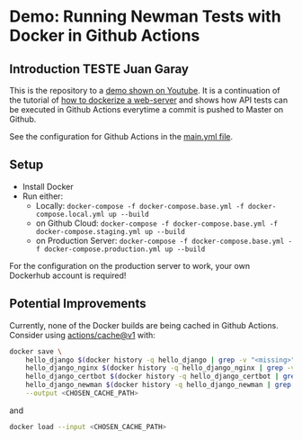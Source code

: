 # Demo: Running Newman Tests with Docker in Github Actions

## Introduction TESTE Juan Garay

This is the repository to a [demo shown on Youtube](https://youtu.be/xiB2oGi45Gs). It is a continuation of the tutorial of [how to dockerize a web-server](https://github.com/olapiv/docker-nginx-tutorial) and shows how API tests can be executed in Github Actions everytime a commit is pushed to Master on Github.

See the configuration for Github Actions in the [main.yml file](.github/workflows/main.yml).

## Setup

* Install Docker
* Run either:
  * Locally: `docker-compose -f docker-compose.base.yml -f docker-compose.local.yml up --build`
  * on Github Cloud: `docker-compose -f docker-compose.base.yml -f docker-compose.staging.yml up --build`
  * on Production Server: `docker-compose -f docker-compose.base.yml -f docker-compose.production.yml up --build`

For the configuration on the production server to work, your own Dockerhub account is required!

## Potential Improvements

Currently, none of the Docker builds are being cached in Github Actions. Consider using [actions/cache@v1](https://github.com/actions/cache) with:

```sh
docker save \
    hello_django $(docker history -q hello_django | grep -v "<missing>") \
    hello_django_nginx $(docker history -q hello_django_nginx | grep -v "<missing>") \
    hello_django_certbot $(docker history -q hello_django_certbot | grep -v "<missing>") \
    hello_django_newman $(docker history -q hello_django_newman | grep -v "<missing>") \
    --output <CHOSEN_CACHE_PATH>
```

and

```sh
docker load --input <CHOSEN_CACHE_PATH>
```
